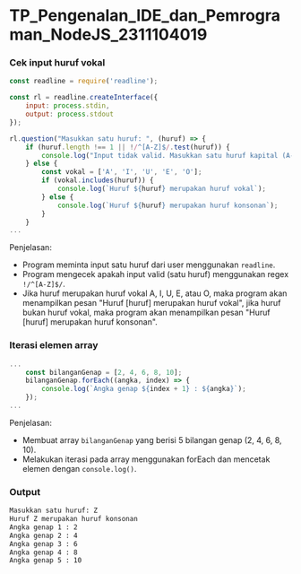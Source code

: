 # TP_Pengenalan_IDE_dan_Pemrograman_NodeJS_2311104019

### Cek input huruf vokal

```js
const readline = require('readline');

const rl = readline.createInterface({
    input: process.stdin,
    output: process.stdout
});

rl.question("Masukkan satu huruf: ", (huruf) => {
    if (huruf.length !== 1 || !/^[A-Z]$/.test(huruf)) {
        console.log("Input tidak valid. Masukkan satu huruf kapital (A-Z).");
    } else {
        const vokal = ['A', 'I', 'U', 'E', 'O'];
        if (vokal.includes(huruf)) {
            console.log(`Huruf ${huruf} merupakan huruf vokal`);
        } else {
            console.log(`Huruf ${huruf} merupakan huruf konsonan`);
        }
    }
...
```

Penjelasan:

- Program meminta input satu huruf dari user menggunakan `readline`.
- Program mengecek apakah input valid (satu huruf) menggunakan regex `!/^[A-Z]$/`.
- Jika huruf merupakan huruf vokal A, I, U, E, atau O, maka program akan menampilkan pesan "Huruf [huruf] merupakan huruf vokal", jika huruf bukan huruf vokal, maka program akan menampilkan pesan "Huruf [huruf] merupakan huruf konsonan".

### Iterasi elemen array

```js
...
    const bilanganGenap = [2, 4, 6, 8, 10];
    bilanganGenap.forEach((angka, index) => {
        console.log(`Angka genap ${index + 1} : ${angka}`);
    });
...
```

Penjelasan:

- Membuat array `bilanganGenap` yang berisi 5 bilangan genap (2, 4, 6, 8, 10).
- Melakukan iterasi pada array menggunakan forEach dan mencetak elemen dengan `console.log()`.

### Output

```bash
Masukkan satu huruf: Z
Huruf Z merupakan huruf konsonan
Angka genap 1 : 2
Angka genap 2 : 4
Angka genap 3 : 6
Angka genap 4 : 8
Angka genap 5 : 10
```
